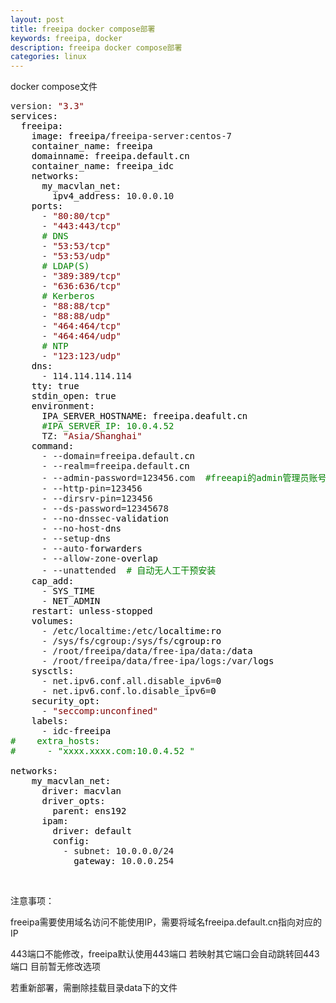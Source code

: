 ```yaml
---
layout: post
title: freeipa docker compose部署
keywords: freeipa, docker
description: freeipa docker compose部署
categories: linux
---
```

<p>docker compose文件</p>
<div class="cnblogs_code">
<pre>version: <span style="color: #800000;">"</span><span style="color: #800000;">3.3</span><span style="color: #800000;">"</span><span style="color: #000000;">
services:
  freeipa:
    image: freeipa</span>/freeipa-server:centos-7<span style="color: #000000;">
    container_name: freeipa
    domainname: freeipa.default</span><span style="color: #000000;">.cn
    container_name: freeipa_idc
    networks:
      my_macvlan_net:
        ipv4_address: </span>10.0.0.10<span style="color: #000000;">
    ports:
      </span>- <span style="color: #800000;">"</span><span style="color: #800000;">80:80/tcp</span><span style="color: #800000;">"</span>
      - <span style="color: #800000;">"</span><span style="color: #800000;">443:443/tcp</span><span style="color: #800000;">"</span>
      <span style="color: #008000;">#</span><span style="color: #008000;"> DNS</span>
      - <span style="color: #800000;">"</span><span style="color: #800000;">53:53/tcp</span><span style="color: #800000;">"</span>
      - <span style="color: #800000;">"</span><span style="color: #800000;">53:53/udp</span><span style="color: #800000;">"</span>
      <span style="color: #008000;">#</span><span style="color: #008000;"> LDAP(S)</span>
      - <span style="color: #800000;">"</span><span style="color: #800000;">389:389/tcp</span><span style="color: #800000;">"</span>
      - <span style="color: #800000;">"</span><span style="color: #800000;">636:636/tcp</span><span style="color: #800000;">"</span>
      <span style="color: #008000;">#</span><span style="color: #008000;"> Kerberos</span>
      - <span style="color: #800000;">"</span><span style="color: #800000;">88:88/tcp</span><span style="color: #800000;">"</span>
      - <span style="color: #800000;">"</span><span style="color: #800000;">88:88/udp</span><span style="color: #800000;">"</span>
      - <span style="color: #800000;">"</span><span style="color: #800000;">464:464/tcp</span><span style="color: #800000;">"</span>
      - <span style="color: #800000;">"</span><span style="color: #800000;">464:464/udp</span><span style="color: #800000;">"</span>
      <span style="color: #008000;">#</span><span style="color: #008000;"> NTP</span>
      - <span style="color: #800000;">"</span><span style="color: #800000;">123:123/udp</span><span style="color: #800000;">"</span><span style="color: #000000;">
    dns:
      </span>- 114.114.114.114<span style="color: #000000;">
    tty: true
    stdin_open: true
    environment:
      IPA_SERVER_HOSTNAME: freeipa.deafult</span><span style="color: #000000;">.cn
      </span><span style="color: #008000;">#</span><span style="color: #008000;">IPA_SERVER_IP: 10.0.4.52</span>
      TZ: <span style="color: #800000;">"</span><span style="color: #800000;">Asia/Shanghai</span><span style="color: #800000;">"</span><span style="color: #000000;">
    command:
      </span>- --domain=freeipa.default<span style="color: #000000;">.cn
      </span>- --realm=freeipa.default<span style="color: #000000;">.cn
      </span>- --admin-password=123456.com  <span style="color: #008000;">#</span><span style="color: #008000;">freeapi的admin管理员账号</span>
      - --http-pin=123456
      - --dirsrv-pin=123456
      - --ds-password=12345678
      - --no-dnssec-<span style="color: #000000;">validation
      </span>- --no-host-<span style="color: #000000;">dns
      </span>- --setup-<span style="color: #000000;">dns
      </span>- --auto-<span style="color: #000000;">forwarders
      </span>- --allow-zone-<span style="color: #000000;">overlap
      </span>- --unattended  <span style="color: #008000;">#</span><span style="color: #008000;"> 自动无人工干预安装</span>
<span style="color: #000000;">    cap_add:
      </span>-<span style="color: #000000;"> SYS_TIME
      </span>-<span style="color: #000000;"> NET_ADMIN
    restart: unless</span>-<span style="color: #000000;">stopped
    volumes:
      </span>- /etc/localtime:/etc/<span style="color: #000000;">localtime:ro
      </span>- /sys/fs/cgroup:/sys/fs/<span style="color: #000000;">cgroup:ro
      </span>- /root/freeipa/data/free-ipa/data:/<span style="color: #000000;">data
      </span>- /root/freeipa/data/free-ipa/logs:/var/<span style="color: #000000;">logs
    sysctls:
      </span>- net.ipv6.conf.all.disable_ipv6=<span style="color: #000000;">0
      </span>- net.ipv6.conf.lo.disable_ipv6=<span style="color: #000000;">0
    security_opt:
      </span>- <span style="color: #800000;">"</span><span style="color: #800000;">seccomp:unconfined</span><span style="color: #800000;">"</span><span style="color: #000000;">
    labels:
      </span>- idc-<span style="color: #000000;">freeipa
</span><span style="color: #008000;">#</span><span style="color: #008000;">    extra_hosts:</span><span style="color: #008000;">
#</span><span style="color: #008000;">      - "xxxx.xxxx.com:10.0.4.52 "</span>
<span style="color: #000000;">
networks:
    my_macvlan_net:
      driver: macvlan
      driver_opts:
        parent: ens192
      ipam:
        driver: default
        config:
          </span>- subnet: 10.0.0.0/24<span style="color: #000000;">
            gateway: </span>10.0.0.254</pre>
</div>
<p>&nbsp;</p>
<p>注意事项：</p>
<p>freeipa需要使用域名访问不能使用IP，需要将域名freeipa.default.cn指向对应的IP</p>
<p>443端口不能修改，freeipa默认使用443端口 若映射其它端口会自动跳转回443端口 目前暂无修改选项</p>
<p>若重新部署，需删除挂载目录data下的文件</p>
<p>&nbsp;</p>
    
